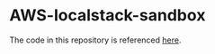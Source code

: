 # AWS-localstack-sandbox

The code in this repository is referenced [here](https://boga.notion.site/).